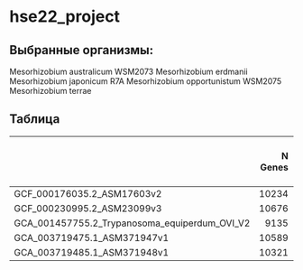 # hse22_project

## Выбранные организмы:

Mesorhizobium australicum WSM2073
Mesorhizobium erdmanii
Mesorhizobium japonicum R7A
Mesorhizobium opportunistum WSM2075
Mesorhizobium terrae

## Таблица

|                                               |   N Genes |   Gene length |   Exons length |   Incidence of exons |   zh-score > 500 |   Whole length |   N of predicted Z-DNA |
|:----------------------------------------------|--------------:|---------------:|--------------------------:|-------------------------:|-------------------------------------:|-----------------------:|---------------------------------:|
| GCF_000176035.2_ASM17603v2                     |         10234 |       26075494 |                  13239627 |                       51 |                                 4743 |                  50502 |                          1064672 |
| GCF_000230995.2_ASM23099v3                        |         10676 |       20934132 |                  13834048 |                       66 |                                 4743 |                  50502 |                          1064672 |
| GCA_001457755.2_Trypanosoma_equiperdum_OVI_V2 |          9135 |       26228029 |                  13084295 |                       50 |                                 4743 |                  50502 |                          1064672 |
| GCA_003719475.1_ASM371947v1                   |         10589 |       21157315 |                  13594502 |                       64 |                                 4743 |                  50502 |                          1064672 |
| GCA_003719485.1_ASM371948v1                   |         10321 |       21334213 |                  14229241 |                       67 |                                 4743 |                  50502 |                          1064672 |
